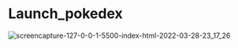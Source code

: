 # Launch_pokedex


![screencapture-127-0-0-1-5500-index-html-2022-03-28-23_17_26](https://user-images.githubusercontent.com/70924158/160538454-75e060d1-7b82-459c-a305-41a543784b90.png)
